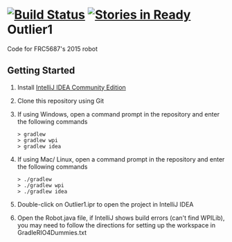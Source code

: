 [![Build Status](https://travis-ci.org/frc5687/Outlier1.svg)](https://travis-ci.org/frc5687/Outlier1) [![Stories in Ready](https://badge.waffle.io/frc5687/Outlier1.png?label=ready&title=Ready)](https://waffle.io/frc5687/Outlier1)
Outlier1
=========

Code for FRC5687's 2015 robot

## Getting Started
1. Install [IntelliJ IDEA Community Edition](https://www.jetbrains.com/idea/download/)
2. Clone this repository using Git
3. If using Windows, open a command prompt in the repository and enter the following commands
  
      ```
      > gradlew
      > gradlew wpi
      > gradlew idea
      ```
      
3. If using Mac/ Linux, open a command prompt in the repository and enter the following commands
  
      ```
      > ./gradlew
      > ./gradlew wpi
      > ./gradlew idea
      ```
      
4. Double-click on Outlier1.ipr to open the project in IntelliJ IDEA
5. Open the Robot.java file, if IntelliJ shows build errors (can't find WPILib), you may need to follow the directions for setting up the workspace in GradleRIO4Dummies.txt
